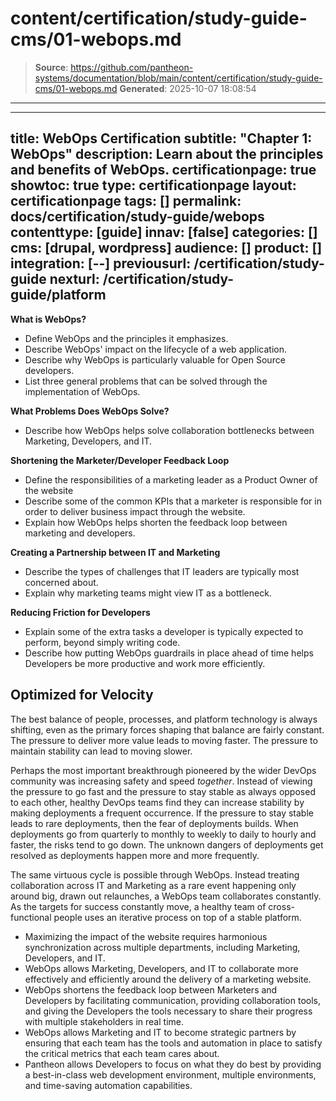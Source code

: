 # content/certification/study-guide-cms/01-webops.md

> **Source**: https://github.com/pantheon-systems/documentation/blob/main/content/certification/study-guide-cms/01-webops.md
> **Generated**: 2025-10-07 18:08:54

---

---
title: WebOps Certification
subtitle: "Chapter 1: WebOps"
description: Learn about the principles and benefits of WebOps.
certificationpage: true
showtoc: true
type: certificationpage
layout: certificationpage
tags: []
permalink: docs/certification/study-guide/webops
contenttype: [guide]
innav: [false]
categories: []
cms: [drupal, wordpress]
audience: []
product: []
integration: [--]
previousurl: /certification/study-guide
nexturl: /certification/study-guide/platform
---



<Alert title="Learning Objectives for This Chapter" type="info" >

**What is WebOps?**

* Define WebOps and the principles it emphasizes.
* Describe WebOps' impact on the lifecycle of a web application.
* Describe why WebOps is particularly valuable for Open Source developers.
* List three general problems that can be solved through the implementation of WebOps.

**What Problems Does WebOps Solve?**

* Describe how WebOps helps solve collaboration bottlenecks between Marketing, Developers, and IT.

**Shortening the Marketer/Developer Feedback Loop**

* Define the responsibilities of a marketing leader as a Product Owner of the website
* Describe some of the common KPIs that a marketer is responsible for in order to deliver business impact through the website.
* Explain how WebOps helps shorten the feedback loop between marketing and developers.

**Creating a Partnership between IT and Marketing**

* Describe the types of challenges that IT leaders are typically most concerned about.
* Explain why marketing teams might view IT as a bottleneck.

**Reducing Friction for Developers**

* Explain some of the extra tasks a developer is typically expected to perform, beyond simply writing code.
* Describe how putting WebOps guardrails in place ahead of time helps Developers be more productive and work more efficiently.

</Alert>

<Partial file="certification-guide/what-is-webops.md" />

<Partial file="certification-guide/what-problems-does-webops-solve.md" />

<Partial file="certification-guide/pressure-on-it.md" />

<Partial file="certification-guide/pressure-on-developers.md" />


## Optimized for Velocity

The best balance of people, processes, and platform technology is always shifting, even as the primary forces shaping that balance are fairly constant. The pressure to deliver more value leads to moving faster. The pressure to maintain stability can lead to moving slower.

Perhaps the most important breakthrough pioneered by the wider DevOps community was increasing safety and speed _together_. Instead of viewing the pressure to go fast and the pressure to stay stable as always opposed to each other, healthy DevOps teams find they can increase stability by making deployments a frequent occurrence. If the pressure to stay stable leads to rare deployments, then the fear of deployments builds. When deployments go from quarterly to monthly to weekly to daily to hourly and faster, the risks tend to go down. The unknown dangers of deployments get resolved as deployments happen more and more frequently.

The same virtuous cycle is possible through WebOps. Instead treating collaboration across IT and Marketing as a rare event happening only around big, drawn out relaunches, a WebOps team collaborates constantly. As the targets for success constantly move, a healthy team of cross-functional people uses an iterative process on top of a stable platform.


<Alert title="Chapter 1 Key Takeaways" type="info" >

* Maximizing the impact of the website requires harmonious synchronization across multiple departments, including Marketing, Developers, and IT.
* WebOps allows Marketing, Developers, and IT to collaborate more effectively and efficiently around the delivery of a marketing website.
* WebOps shortens the feedback loop between Marketers and Developers by facilitating communication, providing collaboration tools, and giving the Developers the tools necessary to share their progress with multiple stakeholders in real time.
* WebOps allows Marketing and IT to become strategic partners by ensuring that each team has the tools and automation in place to satisfy the critical metrics that each team cares about.
* Pantheon allows Developers to focus on what they do best by providing a best-in-class web development environment, multiple environments, and time-saving automation capabilities.

</Alert>
